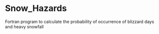 # Snow_Hazards
Fortran program to calculate the probability of occurrence of blizzard days and heavy snowfall
